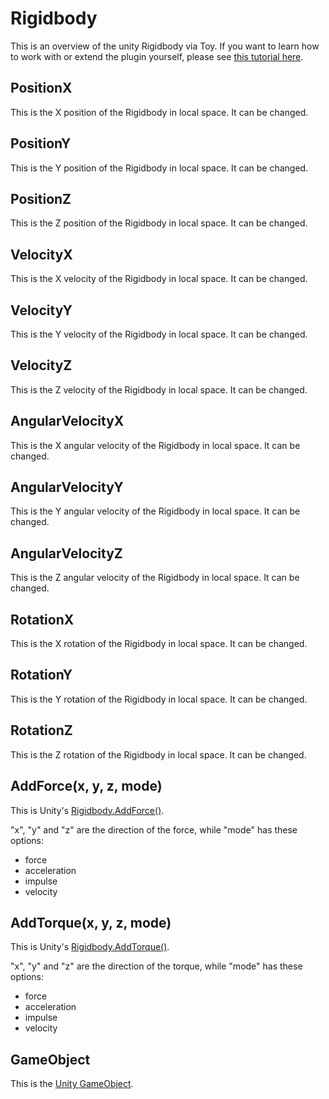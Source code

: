 # Rigidbody

This is an overview of the unity Rigidbody via Toy. If you want to learn how to work with or extend the plugin yourself, please see [this tutorial here](tutorial_unity.md).

## PositionX

This is the X position of the Rigidbody in local space. It can be changed.

## PositionY

This is the Y position of the Rigidbody in local space. It can be changed.

## PositionZ

This is the Z position of the Rigidbody in local space. It can be changed.

## VelocityX

This is the X velocity of the Rigidbody in local space. It can be changed.

## VelocityY

This is the Y velocity of the Rigidbody in local space. It can be changed.

## VelocityZ

This is the Z velocity of the Rigidbody in local space. It can be changed.

## AngularVelocityX

This is the X angular velocity of the Rigidbody in local space. It can be changed.

## AngularVelocityY

This is the Y angular velocity of the Rigidbody in local space. It can be changed.

## AngularVelocityZ

This is the Z angular velocity of the Rigidbody in local space. It can be changed.

## RotationX

This is the X rotation of the Rigidbody in local space. It can be changed.

## RotationY

This is the Y rotation of the Rigidbody in local space. It can be changed.

## RotationZ

This is the Z rotation of the Rigidbody in local space. It can be changed.

## AddForce(x, y, z, mode)

This is Unity's [Rigidbody.AddForce()](https://docs.unity3d.com/ScriptReference/Rigidbody.AddForce.html).

"x", "y" and "z" are the direction of the force, while "mode" has these options:

* force
* acceleration
* impulse
* velocity

## AddTorque(x, y, z, mode)

This is Unity's [Rigidbody.AddTorque()](https://docs.unity3d.com/ScriptReference/Rigidbody.AddTorque.html).

"x", "y" and "z" are the direction of the torque, while "mode" has these options:

* force
* acceleration
* impulse
* velocity

## GameObject

This is the [Unity GameObject](reference_unity_gameobject.md).
